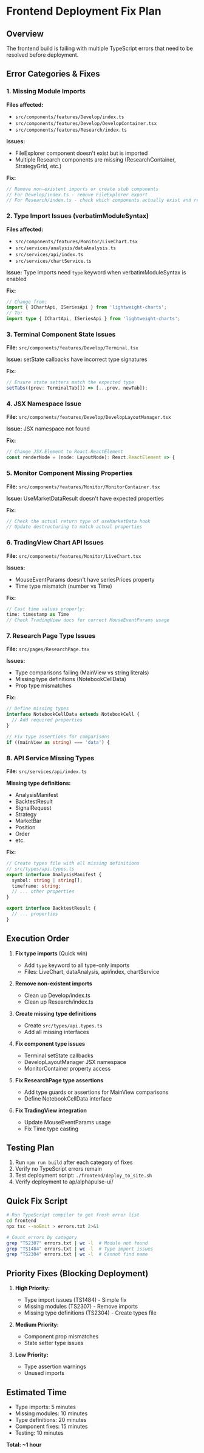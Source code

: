 # Frontend Deployment Fix Plan

## Overview
The frontend build is failing with multiple TypeScript errors that need to be resolved before deployment.

## Error Categories & Fixes

### 1. Missing Module Imports
**Files affected:**
- `src/components/features/Develop/index.ts`
- `src/components/features/Develop/DevelopContainer.tsx`
- `src/components/features/Research/index.ts`

**Issues:**
- FileExplorer component doesn't exist but is imported
- Multiple Research components are missing (ResearchContainer, StrategyGrid, etc.)

**Fix:**
```typescript
// Remove non-existent imports or create stub components
// For Develop/index.ts - remove FileExplorer export
// For Research/index.ts - check which components actually exist and remove others
```

### 2. Type Import Issues (verbatimModuleSyntax)
**Files affected:**
- `src/components/features/Monitor/LiveChart.tsx`
- `src/services/analysis/dataAnalysis.ts`
- `src/services/api/index.ts`
- `src/services/chartService.ts`

**Issue:** Type imports need `type` keyword when verbatimModuleSyntax is enabled

**Fix:**
```typescript
// Change from:
import { IChartApi, ISeriesApi } from 'lightweight-charts';
// To:
import type { IChartApi, ISeriesApi } from 'lightweight-charts';
```

### 3. Terminal Component State Issues
**File:** `src/components/features/Develop/Terminal.tsx`

**Issue:** setState callbacks have incorrect type signatures

**Fix:**
```typescript
// Ensure state setters match the expected type
setTabs((prev: TerminalTab[]) => [...prev, newTab]);
```

### 4. JSX Namespace Issue
**File:** `src/components/features/Develop/DevelopLayoutManager.tsx`

**Issue:** JSX namespace not found

**Fix:**
```typescript
// Change JSX.Element to React.ReactElement
const renderNode = (node: LayoutNode): React.ReactElement => {
```

### 5. Monitor Component Missing Properties
**File:** `src/components/features/Monitor/MonitorContainer.tsx`

**Issue:** UseMarketDataResult doesn't have expected properties

**Fix:**
```typescript
// Check the actual return type of useMarketData hook
// Update destructuring to match actual properties
```

### 6. TradingView Chart API Issues
**File:** `src/components/features/Monitor/LiveChart.tsx`

**Issues:**
- MouseEventParams doesn't have seriesPrices property
- Time type mismatch (number vs Time)

**Fix:**
```typescript
// Cast time values properly:
time: timestamp as Time
// Check TradingView docs for correct MouseEventParams usage
```

### 7. Research Page Type Issues
**File:** `src/pages/ResearchPage.tsx`

**Issues:**
- Type comparisons failing (MainView vs string literals)
- Missing type definitions (NotebookCellData)
- Prop type mismatches

**Fix:**
```typescript
// Define missing types
interface NotebookCellData extends NotebookCell {
  // Add required properties
}

// Fix type assertions for comparisons
if ((mainView as string) === 'data') {
```

### 8. API Service Missing Types
**File:** `src/services/api/index.ts`

**Missing type definitions:**
- AnalysisManifest
- BacktestResult
- SignalRequest
- Strategy
- MarketBar
- Position
- Order
- etc.

**Fix:**
```typescript
// Create types file with all missing definitions
// src/types/api.types.ts
export interface AnalysisManifest {
  symbol: string | string[];
  timeframe: string;
  // ... other properties
}

export interface BacktestResult {
  // ... properties
}
```

## Execution Order

1. **Fix type imports** (Quick win)
   - Add `type` keyword to all type-only imports
   - Files: LiveChart, dataAnalysis, api/index, chartService

2. **Remove non-existent imports**
   - Clean up Develop/index.ts
   - Clean up Research/index.ts

3. **Create missing type definitions**
   - Create `src/types/api.types.ts`
   - Add all missing interfaces

4. **Fix component type issues**
   - Terminal setState callbacks
   - DevelopLayoutManager JSX namespace
   - MonitorContainer property access

5. **Fix ResearchPage type assertions**
   - Add type guards or assertions for MainView comparisons
   - Define NotebookCellData interface

6. **Fix TradingView integration**
   - Update MouseEventParams usage
   - Fix Time type casting

## Testing Plan

1. Run `npm run build` after each category of fixes
2. Verify no TypeScript errors remain
3. Test deployment script: `./frontend/deploy_to_site.sh`
4. Verify deployment to ap/alphapulse-ui/

## Quick Fix Script

```bash
# Run TypeScript compiler to get fresh error list
cd frontend
npx tsc --noEmit > errors.txt 2>&1

# Count errors by category
grep "TS2307" errors.txt | wc -l  # Module not found
grep "TS1484" errors.txt | wc -l  # Type import issues
grep "TS2304" errors.txt | wc -l  # Cannot find name
```

## Priority Fixes (Blocking Deployment)

1. **High Priority:**
   - Type import issues (TS1484) - Simple fix
   - Missing modules (TS2307) - Remove imports
   - Missing type definitions (TS2304) - Create types file

2. **Medium Priority:**
   - Component prop mismatches
   - State setter type issues

3. **Low Priority:**
   - Type assertion warnings
   - Unused imports

## Estimated Time
- Type imports: 5 minutes
- Missing modules: 10 minutes
- Type definitions: 20 minutes
- Component fixes: 15 minutes
- Testing: 10 minutes

**Total: ~1 hour**